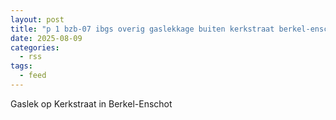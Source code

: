 ```yaml
---
layout: post
title: "p 1 bzb-07 ibgs overig gaslekkage buiten kerkstraat berkel-enschot 209431 207093"
date: 2025-08-09
categories: 
  - rss
tags: 
  - feed
---
```


Gaslek op Kerkstraat in Berkel-Enschot
